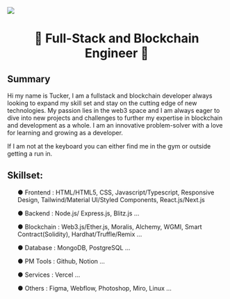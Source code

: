 ![](https://komarev.com/ghpvc/?username=CryptoTuck&color=blue)

<h1 align="center">
👋 Full-Stack and Blockchain Engineer 👋
</h1>

## Summary

Hi my name is Tucker, I am a fullstack and blockchain developer always looking to expand my skill set and stay on the cutting edge of new technologies. My passion lies in the web3 space and I am always eager to dive into new projects and challenges to further my expertise in blockchain and development as a whole. I am an innovative problem-solver with a love for learning and growing as a developer.

If I am not at the keyboard you can either find me in the gym or outside getting a run in. 

## Skillset:

<ul>● Frontend : HTML/HTML5, CSS, Javascript/Typescript, Responsive Design, Tailwind/Material UI/Styled Components, React.js/Next.js</ul>
<ul>● Backend : Node.js/ Express.js, Blitz.js ...</ul>
<ul>● Blockchain : Web3.js/Ether.js, Moralis, Alchemy, WGMI, Smart Contract(Solidity), Hardhat/Truffle/Remix ...</ul>
<ul>● Database : MongoDB, PostgreSQL ...</ul>
<ul>● PM Tools : Github, Notion ...</ul>
<ul>● Services : Vercel ...</ul>
<ul>● Others : Figma, Webflow, Photoshop, Miro, Linux ...</ul>



